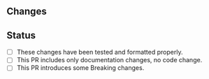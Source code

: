 ## Changes
<!-- describe what changes this PR includes and explain why are they needed -->

## Status

- [ ] These changes have been tested and formatted properly.
- [ ] This PR includes only documentation changes, no code change.
- [ ] This PR introduces some Breaking changes.